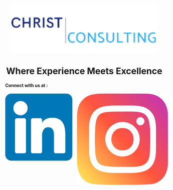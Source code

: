 <p align="center">
    <img src="https://raw.githubusercontent.com/CHRIST-Consulting/.github/refs/heads/main/profile/images/CC%201.png" alt="Logo">
    <h1 align="center">Where Experience Meets Excellence</h1>
</p>

<p class="social-links">
    <h4>Connect with us at :</h4>
    <div style="display: flex;">
        <a href="https://www.linkedin.com/company/christ-consulting/">
            <img align="left" src="https://raw.githubusercontent.com/CHRIST-Consulting/.github/refs/heads/main/profile/images/linkedin.svg" alt="CHRIST Consulting | LinkedIn" width=”21px”/>
        </a>
        <a href="https://www.instagram.com/christ_consulting/">
            <img align="left" style="padding-left: 15px;" src="https://raw.githubusercontent.com/CHRIST-Consulting/.github/refs/heads/main/profile/images/instagram.svg" alt="CHRIST Consulting | Instagram" width=”21px”/>
        </a>
    </div>
</p>